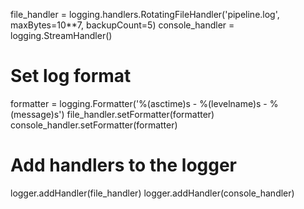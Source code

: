 file_handler = logging.handlers.RotatingFileHandler('pipeline.log', maxBytes=10**7, backupCount=5)
console_handler = logging.StreamHandler()

# Set log format
formatter = logging.Formatter('%(asctime)s - %(levelname)s - %(message)s')
file_handler.setFormatter(formatter)
console_handler.setFormatter(formatter)

# Add handlers to the logger
logger.addHandler(file_handler)
logger.addHandler(console_handler)
